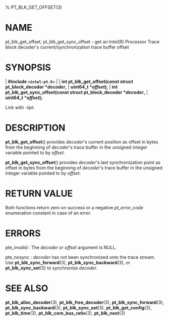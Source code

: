 % PT_BLK_GET_OFFSET(3)

<!---
 ! Copyright (c) 2016-2021, Intel Corporation
 !
 ! Redistribution and use in source and binary forms, with or without
 ! modification, are permitted provided that the following conditions are met:
 !
 !  * Redistributions of source code must retain the above copyright notice,
 !    this list of conditions and the following disclaimer.
 !  * Redistributions in binary form must reproduce the above copyright notice,
 !    this list of conditions and the following disclaimer in the documentation
 !    and/or other materials provided with the distribution.
 !  * Neither the name of Intel Corporation nor the names of its contributors
 !    may be used to endorse or promote products derived from this software
 !    without specific prior written permission.
 !
 ! THIS SOFTWARE IS PROVIDED BY THE COPYRIGHT HOLDERS AND CONTRIBUTORS "AS IS"
 ! AND ANY EXPRESS OR IMPLIED WARRANTIES, INCLUDING, BUT NOT LIMITED TO, THE
 ! IMPLIED WARRANTIES OF MERCHANTABILITY AND FITNESS FOR A PARTICULAR PURPOSE
 ! ARE DISCLAIMED. IN NO EVENT SHALL THE COPYRIGHT OWNER OR CONTRIBUTORS BE
 ! LIABLE FOR ANY DIRECT, INDIRECT, INCIDENTAL, SPECIAL, EXEMPLARY, OR
 ! CONSEQUENTIAL DAMAGES (INCLUDING, BUT NOT LIMITED TO, PROCUREMENT OF
 ! SUBSTITUTE GOODS OR SERVICES; LOSS OF USE, DATA, OR PROFITS; OR BUSINESS
 ! INTERRUPTION) HOWEVER CAUSED AND ON ANY THEORY OF LIABILITY, WHETHER IN
 ! CONTRACT, STRICT LIABILITY, OR TORT (INCLUDING NEGLIGENCE OR OTHERWISE)
 ! ARISING IN ANY WAY OUT OF THE USE OF THIS SOFTWARE, EVEN IF ADVISED OF THE
 ! POSSIBILITY OF SUCH DAMAGE.
 !-->

# NAME

pt_blk_get_offset, pt_blk_get_sync_offset - get an Intel(R) Processor Trace
block decoder's current/synchronization trace buffer offset


# SYNOPSIS

| **\#include `<intel-pt.h>`**
|
| **int pt_blk_get_offset(const struct pt_block_decoder \**decoder*,**
|                       **uint64_t \**offset*);**
| **int pt_blk_get_sync_offset(const struct pt_block_decoder \**decoder*,**
|                            **uint64_t \**offset*);**

Link with *-lipt*.


# DESCRIPTION

**pt_blk_get_offset**() provides *decoder*'s current position as offset in
bytes from the beginning of *decoder*'s trace buffer in the unsigned integer
variable pointed to by *offset*.

**pt_blk_get_sync_offset**() provides *decoder*'s last synchronization point as
offset in bytes from the beginning of *decoder*'s trace buffer in the unsigned
integer variable pointed to by *offset*.


# RETURN VALUE

Both functions return zero on success or a negative *pt_error_code* enumeration
constant in case of an error.


# ERRORS

pte_invalid
:   The *decoder* or *offset* argument is NULL.

pte_nosync
:   *decoder* has not been synchronized onto the trace stream.  Use
    **pt_blk_sync_forward**(3), **pt_blk_sync_backward**(3), or
    **pt_blk_sync_set**(3) to synchronize *decoder*.


# SEE ALSO

**pt_blk_alloc_decoder**(3), **pt_blk_free_decoder**(3),
**pt_blk_sync_forward**(3), **pt_blk_sync_backward**(3),
**pt_blk_sync_set**(3), **pt_blk_get_config**(3), **pt_blk_time**(3),
**pt_blk_core_bus_ratio**(3), **pt_blk_next**(3)
